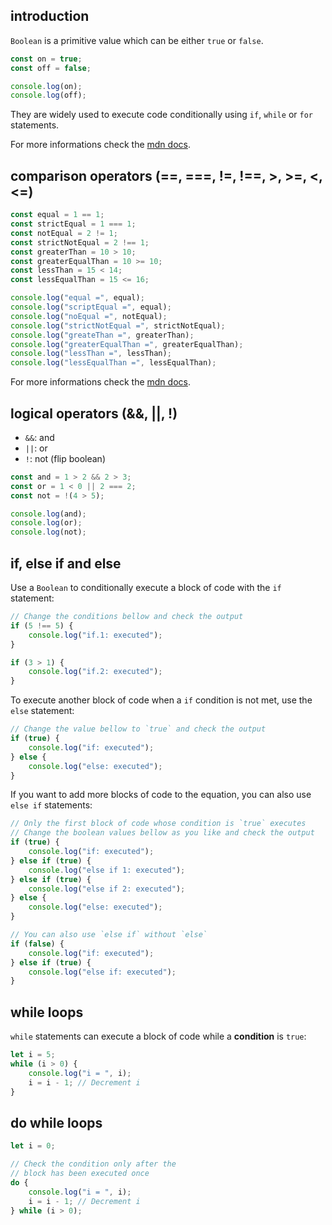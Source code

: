 ## introduction

`Boolean` is a primitive value which can be either `true` or `false`.

```javascript
const on = true;
const off = false;

console.log(on);
console.log(off);
```

They are widely used to execute code conditionally using `if`, `while` or `for` statements.

For more informations check the [mdn docs](https://developer.mozilla.org/docs/Web/JavaScript/Reference/Global_Objects/Boolean).

## comparison operators (==, ===, !=, !==, >, >=, <, <=)

```javascript
const equal = 1 == 1;
const strictEqual = 1 === 1;
const notEqual = 2 != 1;
const strictNotEqual = 2 !== 1;
const greaterThan = 10 > 10;
const greaterEqualThan = 10 >= 10;
const lessThan = 15 < 14;
const lessEqualThan = 15 <= 16;

console.log("equal =", equal);
console.log("scriptEqual =", equal);
console.log("noEqual =", notEqual);
console.log("strictNotEqual =", strictNotEqual);
console.log("greateThan =", greaterThan);
console.log("greaterEqualThan =", greaterEqualThan);
console.log("lessThan =", lessThan);
console.log("lessEqualThan =", lessEqualThan);
```

For more informations check the [mdn docs](https://developer.mozilla.org/docs/Web/JavaScript/Guide/Expressions_and_operators#comparison_operators).

## logical operators (&&, ||, !)

- `&&`: and
- `||`: or
- `!`: not (flip boolean)

```javascript
const and = 1 > 2 && 2 > 3;
const or = 1 < 0 || 2 === 2;
const not = !(4 > 5);

console.log(and);
console.log(or);
console.log(not);
```

## if, else if and else

Use a `Boolean` to conditionally execute a block of code with the `if` statement:

```javascript
// Change the conditions bellow and check the output
if (5 !== 5) {
	console.log("if.1: executed");
}

if (3 > 1) {
	console.log("if.2: executed");
}
```

To execute another block of code when a `if` condition is not met, use the `else` statement:

```javascript
// Change the value bellow to `true` and check the output
if (true) {
	console.log("if: executed");
} else {
	console.log("else: executed");
}
```

If you want to add more blocks of code to the equation, you can also use `else if` statements:

```javascript
// Only the first block of code whose condition is `true` executes
// Change the boolean values bellow as you like and check the output
if (true) {
	console.log("if: executed");
} else if (true) {
	console.log("else if 1: executed");
} else if (true) {
	console.log("else if 2: executed");
} else {
	console.log("else: executed");
}
```

```javascript
// You can also use `else if` without `else`
if (false) {
	console.log("if: executed");
} else if (true) {
	console.log("else if: executed");
}
```

## while loops

`while` statements can execute a block of code while a **condition** is `true`:

```javascript
let i = 5;
while (i > 0) {
	console.log("i = ", i);
	i = i - 1; // Decrement i
}
```

## do while loops

```javascript
let i = 0;

// Check the condition only after the
// block has been executed once
do {
	console.log("i = ", i);
	i = i - 1; // Decrement i
} while (i > 0);
```
